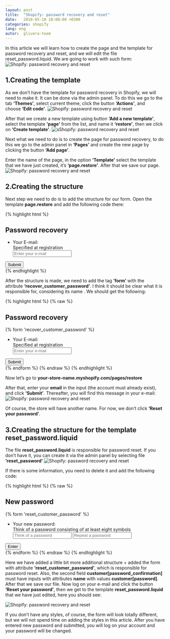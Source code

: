 ```yaml
---
layout: post
title:  "Shopify: password recovery and reset"
date:   2018-05-10 10:00:00 +0300
categories: shopify
lang: eng
autor:  glivera-team
---
```



In this article we will learn how to create the page and the template for password recovery and reset, and we will edit the file <br>reset_password.liquid</b>. We are going to work with such form:
<img alt="Shopify: password recovery and reset" src="../../../../i/restore-password-1.eng.jpg">


## 1.Creating the template 
As we don’t have the template for password recovery in Shopify, we will need to make it. It can be done via the admin panel. To do this we go to the tab <b>‘Themes’</b>, select current theme, click the button <b>‘Actions’</b>, and choose <b>‘Edit code’</b>.
<img alt="Shopify: password recovery and reset" src="../../../../i/restore-password-2.jpg">


After that we create a new template using button <b>‘Add a new template’</b>, select the template <b>‘page’</b> from the list, and name it <b>‘restore’</b>, then we click on <b>‘Create template’</b>.
<img alt="sShopify: password recovery and reset" src="../../../../i/restore-password-3.jpg">


Next what we need to do is to create the page for password recovery, to do this we go to the admin panel in <b>‘Pages’</b> and create the new page by clicking the button <b>‘Add page’</b>.

Enter the name of the page, in the option <b>‘Template’</b> select the template that we have just created, it’s <b>‘page.restore’</b>. After that we save our page.
<img alt="Shopify: password recovery and reset" src="../../../../i/restore-password-4.eng.jpg">


## 2.Creating the structure
Next step we need to do is to add the structure for our form. Open the template <b>page.restore</b> and add the following code there: 

{% highlight html %}
<h2 class="title_h2">Password recovery</h2>
<div class="form_wrap">
	<ul class="input_list">
		<li class="input_item">
			<div class="input_left">
				<label for="user_email" class="input_label">Your E-mail:</label>
				<div class="input_descr">Specified at registration</div>
			</div>
			<div class="input_right">
				<input id="user_email" type="email" placeholder="Enter your e-mail" name="email" class="form_field default_mod">
			</div>
		</li>
	</ul>
	<div class="btn_wrap">
		<button type="submit" class="btn">Submit</button>
	</div>
</div>
{% endhighlight %}

After the structure is made, we need to add the tag <b>‘form’</b> with the attribute <b>‘recover_customer_password’</b>. I think it should be clear what it is responsible for, considering its name . We should get the following: 

{% highlight html %}
{% raw %}
<h2 class="title_h2">Password recovery</h2>
{% form 'recover_customer_password' %}
	<div class="form_wrap">
		<ul class="input_list">
			<li class="input_item">
				<div class="input_left">
					<label for="user_email" class="input_label">Your E-mail:</label>
					<div class="input_descr">Specified at registration</div>
				</div>
				<div class="input_right">
					<input id="user_email" type="email" placeholder="Enter your e-mail" name="email" class="form_field default_mod">
				</div>
			</li>
		</ul>
		<div class="btn_wrap">
			<button type="submit" class="btn">Submit</button>
		</div>
	</div>
{% endform %}
{% endraw %}
{% endhighlight %}

Now let’s go to <b>your-store-name.myshopify.com/pages/restore</b>

After that, enter your <b>email</b> in the input (the account must already exist), and click <b>‘Submit’</b>. Thereafter, you will find this message in your e-mail: 
<img alt="Shopify: password recovery and reset" src="../../../../i/restore-password-5.jpg">


Of course, the store will have another name. For now, we don’t click <b>‘Reset your password’</b>.

## 3.Creating the structure for the template reset_password.liquid
The file <b>reset_password.liquid</b> is responsible for password reset. If you don’t have it, you can create it via the admin panel by selecting file <b>‘reset_password’</b>
<img alt="Shopify: password recovery and reset" src="../../../../i/restore-password-6.jpg">

If there is some information, you need to delete it and add the following code:

{% highlight html %}
{% raw %}
<h2 class="title_h2">New password</h2>
{% form 'reset_customer_password' %}
	<div class="form_wrap">
		<ul class="input_list">
			<li class="input_item">
				<div class="input_left">
					<label for="user_email" class="input_label">Your new password:</label>
					<div class="input_descr">Think of a password consisting of at least eight symbols</div>
				</div>
				<div class="input_right">
					<input id="user_pass" type="password" placeholder="Think of a password" name="customer[password]" class="form_field default_mod">
					<input type="password" placeholder="Repeat a password" name="customer[password_confirmation]" class="form_field default_mod">
				</div>
			</li>
		</ul>
		<div class="btn_wrap">
			<button type="submit" class="btn">Enter</button>
		</div>
	</div>
{% endform %}
{% endraw %}
{% endhighlight %}

Here we have added a little bit more additional structure + added the form with attribute <b>‘reset_customer_password’</b>, which is responsible for password reset. Also, the second field <b>customer[password_confirmation]</b> must have inputs with attributes <b>name</b> with values <b>customer[password]</b>. After that we save our file. Now log on your e-mail and click the button <b>‘Reset your password’</b>, then we get to the template <b>reset_password.liquid</b> that we have just edited, here you should see: 

<img alt="Shopify: password recovery and reset" src="../../../../i/restore-password-7.eng.jpg">


If you don’t have any styles, of course, the form will look totally different, but we will not spend time on adding the styles in this article. After you have entered new password and submitted, you will log on your account and your password will be changed. 
